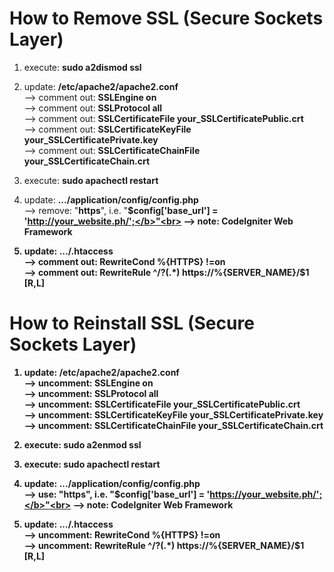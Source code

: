 # How to Remove SSL (Secure Sockets Layer)

1) execute: <b>sudo a2dismod ssl</b>

2) update: <b>/etc/apache2/apache2.conf</b><br>
--> comment out: <b>SSLEngine on</b><br>
--> comment out: <b>SSLProtocol all</b><br>
--> comment out: <b>SSLCertificateFile your_SSLCertificatePublic.crt</b><br>
--> comment out: <b>SSLCertificateKeyFile your_SSLCertificatePrivate.key</b><br>
--> comment out: <b>SSLCertificateChainFile your_SSLCertificateChain.crt</b><br>

3) execute: <b>sudo apachectl restart</b>

4) update: <b>.../application/config/config.php</b><br>
--> remove: "<b>https</b>", i.e. "<b>$config['base_url'] = 'http://your_website.ph/';</b>"<br>
--> note: CodeIgniter Web Framework

5) update: <b>.../.htaccess</b><br>
--> comment out: <b>RewriteCond %{HTTPS} !=on</b><br>
--> comment out: <b>RewriteRule ^/?(.*) https://%{SERVER_NAME}/$1 [R,L]</b><br>

# How to Reinstall SSL (Secure Sockets Layer)

1) update: <b>/etc/apache2/apache2.conf</b><br>
--> uncomment: <b>SSLEngine on</b><br>
--> uncomment: <b>SSLProtocol all</b><br>
--> uncomment: <b>SSLCertificateFile your_SSLCertificatePublic.crt</b><br>
--> uncomment: <b>SSLCertificateKeyFile your_SSLCertificatePrivate.key</b><br>
--> uncomment: <b>SSLCertificateChainFile your_SSLCertificateChain.crt</b><br>

2) execute: <b>sudo a2enmod ssl</b>

3) execute: <b>sudo apachectl restart</b>

4) update: <b>.../application/config/config.php</b><br>
--> use: "<b>https</b>", i.e. "<b>$config['base_url'] = 'https://your_website.ph/';</b>"<br>
--> note: CodeIgniter Web Framework

5) update: <b>.../.htaccess</b><br>
--> uncomment: <b>RewriteCond %{HTTPS} !=on</b><br>
--> uncomment: <b>RewriteRule ^/?(.*) https://%{SERVER_NAME}/$1 [R,L]</b>

